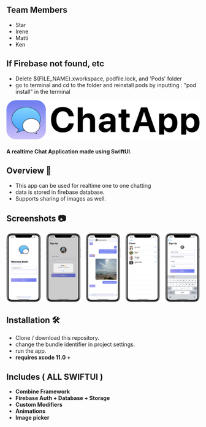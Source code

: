 ## Team Members
- Star
- Irene
- Matti
- Ken

## If Firebase not found, etc 
- Delete ${FILE_NAME}.xworkspace, podfile.lock, and 'Pods' folder
- go to terminal and cd to the folder and reinstall pods by inputting : "pod install" in the terminal
 
<p float="left">
 <img src ="Assets/Banner.png"  />      
 </p>

#### A realtime Chat Application made using SwiftUI.

## Overview 💬
- This app can be used for realtime one to one chatting
- data is stored in firebase database.
- Supports sharing of images as well.

## Screenshots 📷
 <p float="left">
 <img src ="Assets/asset.png" /> 
 </p>
 
 
 ## Installation 🛠
 - Clone / download this repository.
 - change the bundle identifier in project settings.
 - run the app.
 - <b> requires xcode 11.0 + <b>

 
## Includes ( ALL SWIFTUI )
- Combine Framework
- Firebase Auth + Database + Storage
- Custom Modifiers
- Animations
- Image picker 

